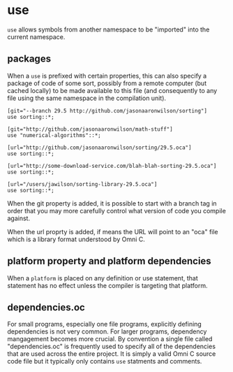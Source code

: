 # use

`use` allows symbols from another namespace to be "imported" into the
current namespace.

## packages

When a `use` is prefixed with certain properties, this can also
specify a package of code of some sort, possibly from a remote
computer (but cached locally) to be made available to this file (and
consequently to any file using the same namespace in the compilation
unit).

```
[git="--branch 29.5 http://github.com/jasonaaronwilson/sorting"]
use sorting::*;

[git="http://github.com/jasonaaronwilson/math-stuff"]
use "numerical-algorithms"::*;

[url="http://github.com/jasonaaronwilson/sorting/29.5.oca"]
use sorting::*;

[url="http://some-download-service.com/blah-blah-sorting-29.5.oca"]
use sorting::*;

[url="/users/jawilson/sorting-library-29.5.oca"]
use sorting::*;
```

When the git property is added, it is possible to start with a branch
tag in order that you may more carefully control what version of code
you compile against.

When the url proprty is added, if means the URL will point to an "oca"
file which is a library format understood by Omni C.

## platform property and platform dependencies

When a `platform` is placed on any definition or use statement, that
statement has no effect unless the compiler is targeting that
platform.

## dependencies.oc

For small programs, especially one file programs, explicitly defining
dependencies is not very common. For larger programs, dependency
mangagement becomes more crucial. By convention a single file called
"dependencies.oc" is frequently used to specify all of the
dependencies that are used across the entire project. It is simply a
valid Omni C source code file but it typically only contains `use`
statments and comments.



